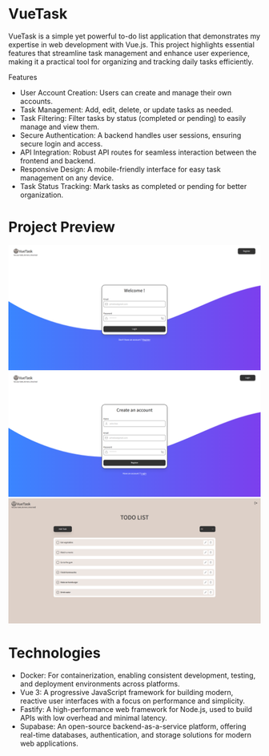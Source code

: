 # VueTask

VueTask is a simple yet powerful to-do list application that demonstrates my expertise in web development with Vue.js. This project highlights essential features that streamline task management and enhance user experience, making it a practical tool for organizing and tracking daily tasks efficiently.

Features
* User Account Creation: Users can create and manage their own accounts.
* Task Management: Add, edit, delete, or update tasks as needed.
* Task Filtering: Filter tasks by status (completed or pending) to easily manage and view them.
* Secure Authentication: A backend handles user sessions, ensuring secure login and access.
* API Integration: Robust API routes for seamless interaction between the frontend and backend.
* Responsive Design: A mobile-friendly interface for easy task management on any device.
* Task Status Tracking: Mark tasks as completed or pending for better organization.

# Project Preview

![homepage](./screenshots/login-page.png)
![loginpage](./screenshots/register-page.png)
![lastestpage](./screenshots/todo-list-page.png)

# Technologies
* Docker: For containerization, enabling consistent development, testing, and deployment environments across platforms.
* Vue 3: A progressive JavaScript framework for building modern, reactive user interfaces with a focus on performance and simplicity.
* Fastify: A high-performance web framework for Node.js, used to build APIs with low overhead and minimal latency.
* Supabase: An open-source backend-as-a-service platform, offering real-time databases, authentication, and storage solutions for modern web applications.